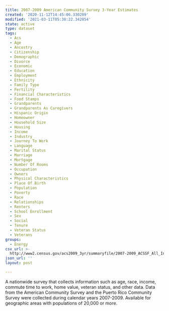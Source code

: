 ```yaml
---
title: 2007-2009 American Community Survey 3-Year Estimates
created: '2020-11-12T14:45:06.330209'
modified: '2021-03-11T05:38:22.342854'
state: active
type: dataset
tags:
  - Acs
  - Age
  - Ancestry
  - Citizenship
  - Demographic
  - Divorce
  - Economic
  - Education
  - Employment
  - Ethnicity
  - Family Type
  - Fertility
  - Financial Characteristics
  - Food Stamps
  - Grandparents
  - Grandparents As Caregivers
  - Hispanic Origin
  - Homeowner
  - Household Size
  - Housing
  - Income
  - Industry
  - Journey To Work
  - Language
  - Marital Status
  - Marriage
  - Mortgage
  - Number Of Rooms
  - Occupation
  - Owners
  - Physical Characteristics
  - Place Of Birth
  - Population
  - Poverty
  - Race
  - Relationships
  - Renters
  - School Enrollment
  - Sex
  - Social
  - Tenure
  - Veteran Status
  - Veterans
groups:
  - Energy
csv_url: >-
  http://www2.census.gov/acs2009_3yr/summaryfile/2007-2009_ACSSF_All_In_1_Giant_File(Experienced-Users-Only)/All_Geographies.zip
json_url: ''
layout: post

---
```

A nationwide survey that collects information such as age, race, income, commute time to work, home value, veteran status, and other data. Data from the American Community Survey and the Puerto Rico Community Survey were collected during calendar years 2007-2009. Available for geographic areas with populations of 20,000 or more.
